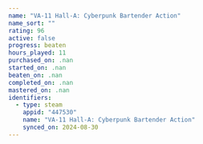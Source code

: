 ```yaml
---
name: "VA-11 Hall-A: Cyberpunk Bartender Action"
name_sort: ""
rating: 96
active: false
progress: beaten
hours_played: 11
purchased_on: .nan
started_on: .nan
beaten_on: .nan
completed_on: .nan
mastered_on: .nan
identifiers:
  - type: steam
    appid: "447530"
    name: "VA-11 Hall-A: Cyberpunk Bartender Action"
    synced_on: 2024-08-30
---
```

